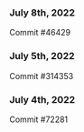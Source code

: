 ### July 8th, 2022

Commit #46429

### July 5th, 2022

Commit #314353


### July 4th, 2022

Commit #72281
